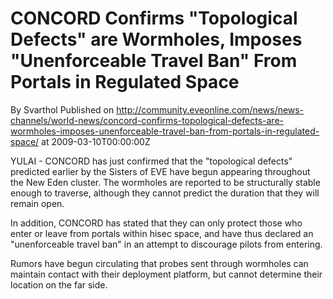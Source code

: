 # CONCORD Confirms "Topological Defects" are Wormholes, Imposes "Unenforceable Travel Ban" From Portals in Regulated Space
By Svarthol
Published on http://community.eveonline.com/news/news-channels/world-news/concord-confirms-topological-defects-are-wormholes-imposes-unenforceable-travel-ban-from-portals-in-regulated-space/ at 2009-03-10T00:00:00Z

YULAI - CONCORD has just confirmed that the "topological defects" predicted earlier by the Sisters of EVE have begun appearing throughout the New Eden cluster. The wormholes are reported to be structurally stable enough to traverse, although they cannot predict the duration that they will remain open.   
  
In addition, CONCORD has stated that they can only protect those who enter or leave from portals within hisec space, and have thus declared an "unenforceable travel ban" in an attempt to discourage pilots from entering.   
  
Rumors have begun circulating that probes sent through wormholes can maintain contact with their deployment platform, but cannot determine their location on the far side.

